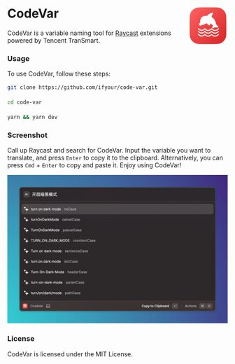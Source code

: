 <h1>
  CodeVar
  <img src="./assets/command-icon.png" width="90px" align="right" />
</h1>

CodeVar is a variable naming tool for [Raycast](https://www.raycast.com/) extensions powered by Tencent TranSmart.

### Usage

To use CodeVar, follow these steps:

```bash
git clone https://github.com/ifyour/code-var.git

cd code-var

yarn && yarn dev
```

### Screenshot

Call up Raycast and search for CodeVar. Input the variable you want to translate, and press `Enter` to copy it to the clipboard. Alternatively, you can press `Cmd` + `Enter` to copy and paste it. Enjoy using CodeVar!

<img src="./assets/demo.png" width="750px" />

### License

CodeVar is licensed under the MIT License.
